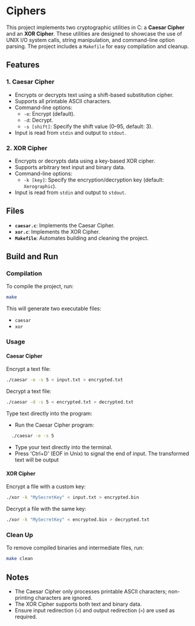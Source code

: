 # Ciphers

This project implements two cryptographic utilities in C: a **Caesar Cipher** and an **XOR Cipher**. These utilities are designed to showcase the use of UNIX I/O system calls, string manipulation, and command-line option parsing. The project includes a `Makefile` for easy compilation and cleanup.

## Features

### 1. **Caesar Cipher**
- Encrypts or decrypts text using a shift-based substitution cipher.
- Supports all printable ASCII characters.
- Command-line options:
  - `-e`: Encrypt (default).
  - `-d`: Decrypt.
  - `-s [shift]`: Specify the shift value (0–95, default: 3).
- Input is read from `stdin` and output to `stdout`.

### 2. **XOR Cipher**
- Encrypts or decrypts data using a key-based XOR cipher.
- Supports arbitrary text input and binary data.
- Command-line options:
  - `-k [key]`: Specify the encryption/decryption key (default: `Xerographic`).
- Input is read from `stdin` and output to `stdout`.

## Files

- **`caesar.c`**: Implements the Caesar Cipher.
- **`xor.c`**: Implements the XOR Cipher.
- **`Makefile`**: Automates building and cleaning the project.

## Build and Run

### Compilation
To compile the project, run:
```bash
make
```

This will generate two executable files:
- `caesar`
- `xor`

### Usage

#### Caesar Cipher
Encrypt a text file:
```bash
./caesar -e -s 5 < input.txt > encrypted.txt
```

Decrypt a text file:
```bash
./caesar -d -s 5 < encrypted.txt > decrypted.txt
```

Type text directly into the program:
- Run the Caesar Cipher program:
```bash
  ./caesar -e -s 5
```
- Type your text directly into the terminal.
- Press 'Ctrl+D' (EOF in Unix) to signal the end of input. The transformed text will be output
  
#### XOR Cipher
Encrypt a file with a custom key:
```bash
./xor -k "MySecretKey" < input.txt > encrypted.bin
```

Decrypt a file with the same key:
```bash
./xor -k "MySecretKey" < encrypted.bin > decrypted.txt
```

### Clean Up
To remove compiled binaries and intermediate files, run:
```bash
make clean
```

## Notes
- The Caesar Cipher only processes printable ASCII characters; non-printing characters are ignored.
- The XOR Cipher supports both text and binary data.
- Ensure input redirection (`<`) and output redirection (`>`) are used as required.
